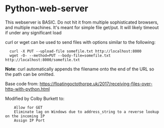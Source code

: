 # Python-web-server
This webserver is BASIC. Do not hit it from multiple sophisticated browsers, and multiple machines.
It's meant for simple file get/put. It will likely timeout if under any significant load

curl or wget can be used to send files with options similar to the following:
```
  curl -X PUT --upload-file somefile.txt http://localhost:8000
  wget -O- --method=PUT --body-file=somefile.txt http://localhost:8000/somefile.txt
```
__Note__: curl automatically appends the filename onto the end of the URL so
the path can be omitted.

Base code from: https://floatingoctothorpe.uk/2017/receiving-files-over-http-with-python.html

Modified by Colby Burkett to:
```
    Allow for GET
    Eliminate lag on Windows due to address_string to a reverse lookup on the incoming IP
    Assign IP Port
```
